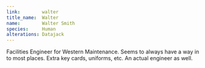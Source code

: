 ```yaml
---
link:        walter
title_name:  Walter
name:        Walter Smith
species:     Human
alterations: Datajack
---
```


Facilities Engineer for Western Maintenance. Seems to always have a way in to most places.
Extra key cards, uniforms, etc. An actual engineer as well.
